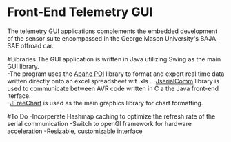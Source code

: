 # Front-End Telemetry GUI
The telemetry GUI applications complements the embedded development of the sensor suite encompassed in the George Mason University's BAJA SAE offroad car.  

#Libraries
The GUI application is written in Java utilizing Swing as the main GUI library.  
-The program uses the [Apahe POI](https://poi.apache.org/) library to format and export real time data written directly onto an excel spreadsheet wit .xls . 
-[JserialComm](http://fazecast.github.io/jSerialComm/) library is used to communicate between AVR code written in C a the Java front-end iterface.  
-[JFreeChart](http://www.jfree.org/jfreechart/) is used as the main graphics library for chart formatting. 

#To Do
-Incorperate Hashmap caching to optimize the refresh rate of the serial communication
-Switch to openGl framework for hardware acceleration
-Resizable, customizable interface
